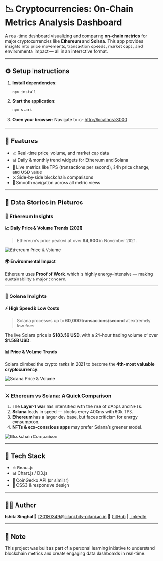 # 📉 Cryptocurrencies: On-Chain Metrics Analysis Dashboard

A real-time dashboard visualizing and comparing **on-chain metrics** for major cryptocurrencies like **Ethereum** and **Solana**. This app provides insights into price movements, transaction speeds, market caps, and environmental impact — all in an interactive format.

---

## ⚙️ Setup Instructions

1. **Install dependencies**:

   ```bash
   npm install
   ```

2. **Start the application**:

   ```bash
   npm start
   ```

3. **Open your browser**:
   Navigate to 👉 [http://localhost:3000](http://localhost:3000)

---

## 🧩 Features

* 📈 Real-time price, volume, and market cap data
* 📊 Daily & monthly trend widgets for Ethereum and Solana
* 🔄 Live metrics like TPS (transactions per second), 24h price change, and USD value
* ⚔️ Side-by-side blockchain comparisons
* 🧽 Smooth navigation across all metric views

---

## 📸 Data Stories in Pictures

### 🔹 Ethereum Insights

#### 📈 Daily Price & Volume Trends (2021)

> Ethereum’s price peaked at over **\$4,800** in November 2021.

![Ethereum Price & Volume](https://user-images.githubusercontent.com/54357950/146677394-3bc389c2-372e-4e49-b42e-dcd30638d0d0.png)

#### 🌍 Environmental Impact

Ethereum uses **Proof of Work**, which is highly energy-intensive — making sustainability a major concern.

---

### 🔶 Solana Insights

#### ⚡ High Speed & Low Costs

> Solana processes up to **60,000 transactions/second** at extremely low fees.

The live Solana price is **\$183.56 USD**, with a 24-hour trading volume of over **\$1.58B USD**.

#### 📊 Price & Volume Trends

Solana climbed the crypto ranks in 2021 to become the **4th-most valuable cryptocurrency**.

![Solana Price & Volume](https://user-images.githubusercontent.com/54357950/146677494-a50ae0da-40a6-4a64-a37a-fc9a8d7e0236.png)

---

### ⚔️ Ethereum vs Solana: A Quick Comparison

1. The **Layer-1 war** has intensified with the rise of dApps and NFTs.
2. **Solana** leads in speed — blocks every 400ms with 60k TPS.
3. **Ethereum** has a larger dev base, but faces criticism for energy consumption.
4. **NFTs & eco-conscious apps** may prefer Solana’s greener model.

![Blockchain Comparison](https://user-images.githubusercontent.com/54357950/146677456-376e8b2d-2ab2-4b2e-b2bb-1ae443b62f47.png)

---

## 💠 Tech Stack

* ⚛️ React.js
* 📊 Chart.js / D3.js
* 🔐 CoinGecko API (or similar)
* 💅 CSS3 & responsive design

---

## 👩‍💼 Author

**Ishita Singhal**
📧 [f20180349@pilani.bits-pilani.ac.in](mailto:f20180349@pilani.bits-pilani.ac.in)
🔗 [GitHub](https://github.com/ishita-git16) | [LinkedIn](https://www.linkedin.com/in/ishita-singhal)

---

## 📌 Note

This project was built as part of a personal learning initiative to understand blockchain metrics and create engaging data dashboards in real-time.

